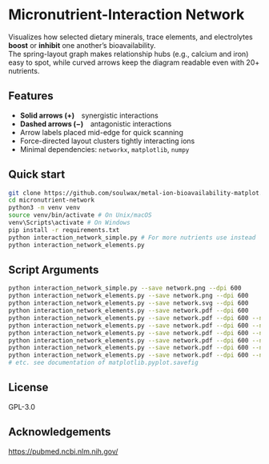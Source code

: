 # Micronutrient-Interaction Network

Visualizes how selected dietary minerals, trace elements, and electrolytes **boost** or **inhibit** one another’s bioavailability.  
The spring-layout graph makes relationship hubs (e.g., calcium and iron) easy to spot, while curved arrows keep the diagram readable even with 20+ nutrients.

## Features

* **Solid arrows (+)** synergistic interactions  
* **Dashed arrows (−)** antagonistic interactions  
* Arrow labels placed mid-edge for quick scanning  
* Force-directed layout clusters tightly interacting ions  
* Minimal dependencies: `networkx`, `matplotlib`, `numpy`

## Quick start

```bash
git clone https://github.com/soulwax/metal-ion-bioavailability-matplot.git micronutrient-network
cd micronutrient-network
python3 -m venv venv
source venv/bin/activate # On Unix/macOS
venv\Scripts\activate # On Windows
pip install -r requirements.txt
python interaction_network_simple.py # For more nutrients use instead
python interaction_network_elements.py
```

## Script Arguments

```bash
python interaction_network_simple.py --save network.png --dpi 600
python interaction_network_elements.py --save network.png --dpi 600
python interaction_network_elements.py --save network.svg --dpi 600
python interaction_network_elements.py --save network.pdf --dpi 600
python interaction_network_elements.py --save network.pdf --dpi 600 --no-legend
python interaction_network_elements.py --save network.pdf --dpi 600 --no-legend --no-labels
python interaction_network_elements.py --save network.pdf --dpi 600 --no-legend --no-labels --no-edges
python interaction_network_elements.py --save network.pdf --dpi 600 --no-legend --no-labels --no-edges --no-nodes
python interaction_network_elements.py --save network.pdf --dpi 600 --no-legend --no-labels --no-edges --no-nodes --no-title
python interaction_network_elements.py --save network.pdf --dpi 600 --no-legend --no-labels --no-edges --no-nodes --no-title --no-grid  
# etc. see documentation of matplotlib.pyplot.savefig
```

## License

GPL-3.0

## Acknowledgements

<https://pubmed.ncbi.nlm.nih.gov/>

